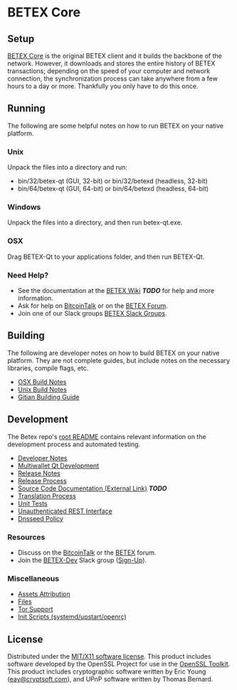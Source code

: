 BETEX Core
=====================

Setup
---------------------
[BETEX Core](http://betex.org/wallet) is the original BETEX client and it builds the backbone of the network. However, it downloads and stores the entire history of BETEX transactions; depending on the speed of your computer and network connection, the synchronization process can take anywhere from a few hours to a day or more. Thankfully you only have to do this once.

Running
---------------------
The following are some helpful notes on how to run BETEX on your native platform.

### Unix

Unpack the files into a directory and run:

- bin/32/betex-qt (GUI, 32-bit) or bin/32/betexd (headless, 32-bit)
- bin/64/betex-qt (GUI, 64-bit) or bin/64/betexd (headless, 64-bit)

### Windows

Unpack the files into a directory, and then run betex-qt.exe.

### OSX

Drag BETEX-Qt to your applications folder, and then run BETEX-Qt.

### Need Help?

* See the documentation at the [BETEX Wiki](https://en.bitcoin.it/wiki/Main_Page) ***TODO***
for help and more information.
* Ask for help on [BitcoinTalk](https://bitcointalk.org/index.php?topic=1262920.0) or on the [BETEX Forum](http://forum.betex.org/).
* Join one of our Slack groups [BETEX Slack Groups](https://betex.org/slack-logins/).

Building
---------------------
The following are developer notes on how to build BETEX on your native platform. They are not complete guides, but include notes on the necessary libraries, compile flags, etc.

- [OSX Build Notes](build-osx.md)
- [Unix Build Notes](build-unix.md)
- [Gitian Building Guide](gitian-building.md)

Development
---------------------
The Betex repo's [root README](https://github.com/BETEX-Project/BETEX/blob/master/README.md) contains relevant information on the development process and automated testing.

- [Developer Notes](developer-notes.md)
- [Multiwallet Qt Development](multiwallet-qt.md)
- [Release Notes](release-notes.md)
- [Release Process](release-process.md)
- [Source Code Documentation (External Link)](https://dev.visucore.com/bitcoin/doxygen/) ***TODO***
- [Translation Process](translation_process.md)
- [Unit Tests](unit-tests.md)
- [Unauthenticated REST Interface](REST-interface.md)
- [Dnsseed Policy](dnsseed-policy.md)

### Resources

* Discuss on the [BitcoinTalk](https://bitcointalk.org/index.php?topic=1262920.0) or the [BETEX](http://forum.betex.org/) forum.
* Join the [BETEX-Dev](https://betex-dev.slack.com/) Slack group ([Sign-Up](https://betex-dev.herokuapp.com/)).

### Miscellaneous
- [Assets Attribution](assets-attribution.md)
- [Files](files.md)
- [Tor Support](tor.md)
- [Init Scripts (systemd/upstart/openrc)](init.md)

License
---------------------
Distributed under the [MIT/X11 software license](http://www.opensource.org/licenses/mit-license.php).
This product includes software developed by the OpenSSL Project for use in the [OpenSSL Toolkit](https://www.openssl.org/). This product includes
cryptographic software written by Eric Young ([eay@cryptsoft.com](mailto:eay@cryptsoft.com)), and UPnP software written by Thomas Bernard.

